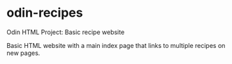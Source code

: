 # odin-recipes
Odin HTML Project: Basic recipe website

Basic HTML website with a main index page that links to multiple 
recipes on new pages.